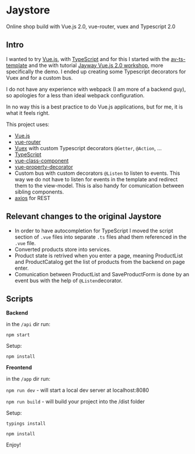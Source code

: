 # Jaystore

Online shop build with Vue.js 2.0, vue-router, vuex and Typescript 2.0

## Intro

I wanted to try [Vue.js](https://vuejs.org/), with [TypeScript](https://www.typescriptlang.org/)
and for this I started with the [av-ts-template](https://github.com/HerringtonDarkholme/av-ts-template)
and the with tutorial [Jayway Vue.js 2.0 workshop](https://github.com/jayway/vue-js-workshop), more specifically the demo.
I ended up creating some Typescript decorators for Vuex and for a custom bus.

I do not have any experience with webpack (I am more of a backend guy),
so apologies for a less than ideal webpack configuration.

In no way this is a best practice to do Vue.js applications, but for me, it is what it feels right. 

This project uses:
* [Vue.js](https://vuejs.org/)
* [vue-router](https://github.com/vuejs/vue-router)
* [Vuex](https://github.com/vuejs/vuex) with custom Typescript decorators `@Getter`, `@Action`, ... 
* [TypeScript](https://www.typescriptlang.org/)
* [vue-class-component](https://github.com/vuejs/vue-class-component)
* [vue-property-decorator](https://github.com/kaorun343/vue-property-decorator)
* Custom bus with custom decorators `@Listen` to listen to events.
This way we do not have to listen for events in the template and redirect them to the view-model.
This is also handy for comunication between sibling components.
* [axios](https://github.com/mzabriskie/axios) for REST

## Relevant changes to the original Jaystore

* In order to have autocompletion for TypeScript I moved the script section of `.vue` files
into separate `.ts` files ahad them referenced in the `.vue` file.
* Converted products store into services.
* Product state is retrived when you enter a page, 
meaning ProductList and ProductCatalog get the list of products from the backend on page enter.
* Comunication between ProductList and SaveProductForm is done by an event bus
with the help of `@Listen`decorator. 


## Scripts

__Backend__

in the `/api` dir run:

`npm start`

Setup:

`npm install`


__Freontend__

in the `/app` dir run:

`npm run dev` - will start a local dev server at localhost:8080

`npm run build` - will build your project into the /dist folder

Setup:

`typings install`

`npm install`


Enjoy!
